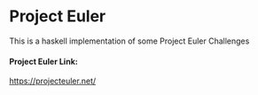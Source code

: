# Project Euler
This is a haskell implementation of some Project Euler Challenges

#### Project Euler Link:
https://projecteuler.net/